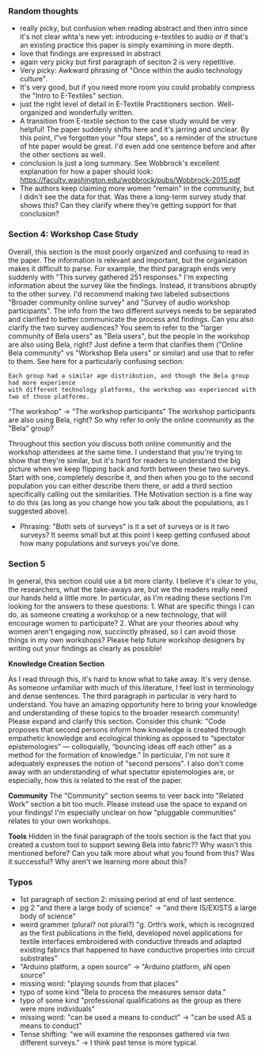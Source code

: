 ### Random thoughts
- really picky, but confusion when reading abstract and then intro since it's not clear whta's new yet: introducing e-textiles to audio or if that's an existing practice this paper is simply examining in more depth.
- love that findings are expressed in abstract
- again very picky but first paragraph of seciton 2 is very repetitive.
- Very picky: Awkward phrasing of "Once within the audio technology culture".
- It's very good, but if you need more room you could probably compress the "Intro to E-Textiles" section.
- just the right level of detail in E-Textile Practitioners section. Well-organized and wonderfully written.
- A transition from E-textile section to the case study would be very helpful! The paper suddenly shifts here and it's jarring and unclear. By this point, I"ve forgotten your "four steps", so a reminder of the structure of hte paper would be great. I'd even add one sentence before and after the other sections as well.
- conclusion is just a long summary. See Wobbrock's excellent explanation for how a paper should look: https://faculty.washington.edu/wobbrock/pubs/Wobbrock-2015.pdf
- The authors keep claiming more women "remain" in the community, but I didn't see the data for that. Was there a long-term survey study that shows this? Can they clarify where they're getting support for that conclusion?

### Section 4: Workshop Case Study
Overall, this section is the most poorly organized and confusing to read in the paper. The information is relevant and important, but the organization makes it difficult to parse. For example, the third paragraph ends very suddenly with "This survey gathered 251 responses." I'm expecting information about the survey like the findings. Instead, it transitions abruptly to the other survey. I'd recommend making two labeled subsections "Broader community online survey" and "Survey of audio workshop participants". The info from the two different surveys needs to be separated and clarified to better communicate the process and findings. Can you also clarify the two survey audiences? You seem to refer to the "larger community of Bela users" as "Bela users", but the people in the workshop are also using Bela, right? Just define a term that clarifies them ("Online Bela community" vs "Workshop Bela users" or similar) and use that to refer to them. See here for a particularly confusing section:

```
Each group had a similar age distribution, and though the Bela group had more experience
with different technology platforms, the workshop was experienced with two of those platforms.
```

"The workshop" -> "The workshop participants"
The workshop participants are also using Bela, right? So why refer to only the online community as the "Bela" group?

Throughout this section you discuss both online communitiy and the workshop attendees at the same time. I understand that you're trying to show that they're similar, but it's hard for readers to understand the big picture when we keep flipping back and forth between these two surveys. Start with one, completely describe it, and then when you go to the second population you can either describe them there, or add a third section specifically calling out the similarities. THe Motivation section is a fine way to do this (as long as you change how you talk about the populations, as I suggested above).

- Phrasing: "Both sets of surveys" is it a set of surveys or is it two surveys? It seems small but at this point I keep getting confused about how many populations and surveys you've done.

### Section 5
In general, this section could use a bit more clarity. I believe it's clear to you, the researchers, what the take-aways are, but we the readers really need our hands held a little more. In particular, as I'm reading these sections I'm looking for the answers to these questions: 1. What are specific things I can do, as someone creating a workshop or a new technology, that will encourage women to participate? 2. What are your theories about why women aren't engaging now, succinctly phrased, so I can avoid those things in my own workshops? Please help future workshop designers by writing out your findings as clearly as possible!

**Knowledge Creation Section**

As I read through this, it's hard to know what to take away. It's very dense. As someone unfamiliar with much of this literature, I feel lost in terminology and dense sentences. The third paragraph in particular is very hard to understand. You have an amazing opportunity here to bring your knowledge and understanding of these topics to the broader research community! Please expand and clarify this section. Consider this chunk: "Code proposes that second persons inform how knowledge is created through empathetic knowledge and ecological thinking as opposed to “spectator epistemologies” — colloquially, “bouncing ideas off each other” as a method for the formation of knowledge." In particular, I'm not sure it adequately expresses the notion of "second persons". I also don't come away with an understanding of what spectator epistemologies are, or especially, how this is related to the rest of the paper.

**Community**
The "Community" section seems to veer back into "Related Work" section a bit too much. Please instead use the space to expand on your findings! I'm especially unclear on how "pluggable communities" relates to your own workshops.

**Tools**
Hidden in the final paragraph of the tools section is the fact that you created a custom tool to support sewing Bela into fabric?? Why wasn't this mentioned before? Can you talk more about what you found from this? Was it successful? Why aren't we learning more about this?



### Typos
- 1st paragraph of section 2: missing period at end of last sentence.
- pg 2 "and there a large body of science" -> "and there IS/EXISTS a large body of science"
- weird grammer (plural? not plural?) "g. Orth’s work, which is recognized as the first publications in the field, developed novel applications for textile interfaces embroidered with conductive threads and adapted existing fabrics that happened to have conductive properties into circuit substrates"
- "Arduino platform, a open source" -> "Arduino platform, aN open source"
- missing word: "playing sounds from that places"
- typo of some kind "Bela to process the measures sensor data."
- typo of some kind "professional qualifications as the group as there were more individuals"
-  missing word: "can be used a means to conduct" -> "can be used AS a means to conduct"
- Tense shifting: "we will examine the responses gathered via two different surveys." -> I think past tense is more typical.

